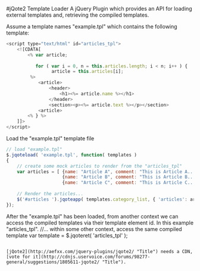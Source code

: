 #jQote2 Template Loader
A jQuery Plugin which provides an API for loading external templates and, retrieving the compiled templates.

Assume a template names "example.tpl" which contains the following template:

``` javascript
<script type="text/html" id="articles_tpl">
	<![CDATA[
    	<% var article;
    	   
    	   for ( var i = 0, n = this.articles.length; i < n; i++ ) {
			     article = this.articles[i]; 
		 %>
			<article>
				<header>
					<h1><%= article.name %></h1>
				</header>
				<section><p><%= article.text %></p></section>
			<article>
        <% } %>
	]]>
</script>
```

Load the "example.tpl" template file
``` javascript
// load "example.tpl"
$.jqoteload( 'example.tpl', function( templates )
{
    // create some mock articles to render from the "articles_tpl"
	var articles = [ {name: "Article A", comment: "This is Article A..." },
					 {name: "Article B", comment: "This is Article B..." },
					 {name: "Article C", comment: "This is Article C..." } ];
	 
	// Render the articles...
    $('#articles ').jqoteapp( templates.category_list, { 'articles': articles } );
});
```

After the "example.tpl" has been loaded, from another context we can access the compiled templates via their template element id. In this example "articles_tpl".
//... within some other context, access the same compiled template
var template = $.jqoteret( 'articles_tpl' );
```

[jQote2](http://aefxx.com/jquery-plugins/jqote2/ "Title") needs a CDN, [vote for it](http://cdnjs.uservoice.com/forums/98277-general/suggestions/1805611-jqote2/ "Title").

